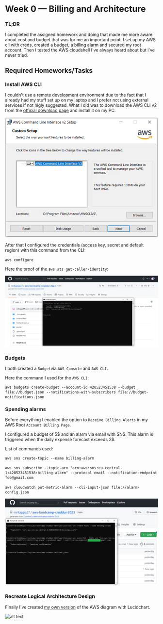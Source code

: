 # Week 0 — Billing and Architecture

### TL;DR

I completed the assigned homework and doing that made me more aware about cost and budget that was for me an important point.
I set up my AWS cli with creds, created a budget, a billing alarm and secured my root account. Then I tested the AWS cloudshell I've always heard about but I've never tried. 

## Required Homeworks/Tasks

### Install AWS CLI

I couldn't use a remote development environment due to the fact that I already had my stuff set up on my laptop and I prefer not using external services if not higly suggested.
What I did was to download the AWS CLI v2 from the [official download page](https://awscli.amazonaws.com/AWSCLIV2.msi) and install it on my PC.

![Installing AWS CLI](assets/aws_cli_install.png)

After that I configured the credentials (access key, secret and default region) with this command from the CLI:

`aws configure`

Here the proof of the `aws sts get-caller-identity`:

![Proof AWS CLI get-caller-identity](assets/aws_cli_sts_caller.png)


### Budgets

I both created a `Budget`via `AWS Console` and `AWS CLI`.

Here the command I used for the `AWS CLI`:

```
aws budgets create-budget --account-id 420523451538 --budget file://budget.json --notifications-with-subscribers file://budget-notifications.json
```

### Spending alarms

Before everything I enabled the option to `Receive Billing Alerts` in my AWS Root `Account Billing Page`.

I configured a budget of 5$ and an alarm via email with SNS.
This alarm is triggered when the daily expense forecast exceeds 2$.

List of commands used:

```
aws sns create-topic --name billing-alarm

aws sns subscribe --topic-arn "arn:aws:sns:eu-central-1:420523451538:billing-alarm" --protocol email --notification-endpoint foo@gmail.com

aws cloudwatch put-metric-alarm --cli-input-json file://alarm-config.json
```

![Proof AWS CLI billing alarm](assets/aws_cli_billing_sns_alarm.png)


### Recreate Logical Architecture Design

Finally I've created [my own version](https://lucid.app/lucidchart/dad239cd-7b78-4ea1-bcb5-a6f7b06bdfed/edit?viewport_loc=-1054%2C-79%2C3491%2C1744%2C0_0&invitationId=inv_8337ca52-bc68-4ba1-974e-c34a0fd9a480) of the AWS diagram with Lucidchart.

![alt text](https://lucid.app/publicSegments/view/35066324-b073-48db-a51a-4ea7b67b9176/image.jpeg)
